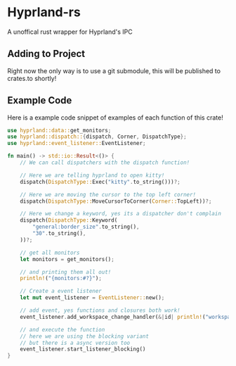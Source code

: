 # Hyprland-rs
A unoffical rust wrapper for Hyprland's IPC

## Adding to Project
Right now the only way is to use a git submodule, this will be published to crates.to shortly!

## Example Code
Here is a example code snippet of examples of each function of this crate!
```rust
use hyprland::data::get_monitors;
use hyprland::dispatch::{dispatch, Corner, DispatchType};
use hyprland::event_listener::EventListener;

fn main() -> std::io::Result<()> {
    // We can call dispatchers with the dispatch function!

    // Here we are telling hyprland to open kitty!
    dispatch(DispatchType::Exec("kitty".to_string()))?;

    // Here we are moving the cursor to the top left corner!
    dispatch(DispatchType::MoveCursorToCorner(Corner::TopLeft))?;

    // Here we change a keyword, yes its a dispatcher don't complain
    dispatch(DispatchType::Keyword(
        "general:border_size".to_string(),
        "30".to_string(),
    ))?;

    // get all monitors
    let monitors = get_monitors();

    // and printing them all out!
    println!("{monitors:#?}");

    // Create a event listener
    let mut event_listener = EventListener::new();

    // add event, yes functions and closures both work!
    event_listener.add_workspace_change_handler(&|id| println!("workspace changed to {id:#?}"));

    // and execute the function
    // here we are using the blocking variant
    // but there is a async version too
    event_listener.start_listener_blocking()
}
```
